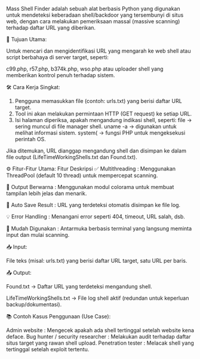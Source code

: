 Mass Shell Finder adalah sebuah alat berbasis Python yang digunakan untuk mendeteksi keberadaan shell/backdoor yang tersembunyi di situs web, dengan cara melakukan pemeriksaan massal (massive scanning) terhadap daftar URL yang diberikan.

🎯 Tujuan Utama:

Untuk mencari dan mengidentifikasi URL yang mengarah ke web shell atau script berbahaya di server target, seperti:

c99.php, r57.php, b374k.php, wso.php
atau uploader shell yang memberikan kontrol penuh terhadap sistem.

🛠️ Cara Kerja Singkat:

1. Pengguna memasukkan file (contoh: urls.txt) yang berisi daftar URL target.
2. Tool ini akan melakukan permintaan HTTP (GET request) ke setiap URL.
3. Isi halaman diperiksa, apakah mengandung indikasi shell, seperti:
   file → sering muncul di file manager shell.
   uname -a → digunakan untuk melihat informasi sistem.
   system( → fungsi PHP untuk mengeksekusi perintah OS.

Jika ditemukan, URL dianggap mengandung shell dan disimpan ke dalam file output (LifeTimeWorkingShells.txt dan Found.txt).

⚙️ Fitur-Fitur Utama:
Fitur	Deskripsi
✅ Multithreading    : Menggunakan ThreadPool (default 10 thread) untuk mempercepat scanning.

🎨 Output Berwarna   : Menggunakan modul colorama untuk membuat tampilan lebih jelas dan menarik.

🧠 Auto Save Result  : URL yang terdeteksi otomatis disimpan ke file log.

💡 Error Handling    : Menangani error seperti 404, timeout, URL salah, dsb.

🚀 Mudah Digunakan   : Antarmuka berbasis terminal yang langsung meminta input dan mulai scanning.

📥 Input:

File teks (misal: urls.txt) yang berisi daftar URL target, satu URL per baris.

📤 Output:

Found.txt → Daftar URL yang terdeteksi mengandung shell.

LifeTimeWorkingShells.txt → File log shell aktif (redundan untuk keperluan backup/dokumentasi).

📚 Contoh Kasus Penggunaan (Use Case):

Admin website  : Mengecek apakah ada shell tertinggal setelah website kena deface.
Bug hunter / security researcher  : Melakukan audit terhadap daftar situs target yang rawan shell upload.
Penetration tester  : Melacak shell yang tertinggal setelah exploit tertentu.
